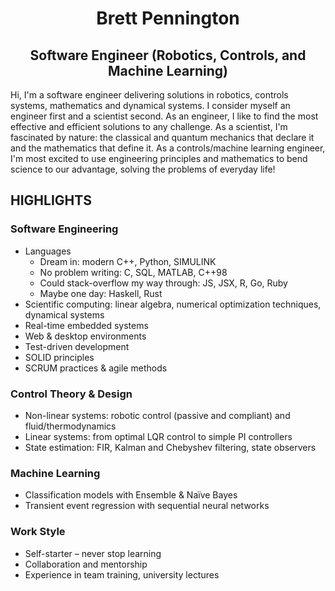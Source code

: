 
<h1 align="center"> Brett Pennington </h1>
<h2 align="center"> Software Engineer (Robotics, Controls, and Machine Learning) </h2>

Hi,
I'm a software engineer delivering solutions in robotics, controls systems, mathematics and dynamical systems. I consider myself an engineer first and a scientist second. As an engineer, I like to find the most effective and efficient solutions to any challenge. As a scientist, I'm fascinated by nature: the classical and quantum mechanics that declare it and the mathematics that define it. As a controls/machine learning engineer, I'm most excited to use engineering principles and mathematics to bend science to our advantage, solving the problems of everyday life!

## HIGHLIGHTS
### Software Engineering
* Languages
  * Dream in: modern C++, Python, SIMULINK
  * No problem writing: C, SQL, MATLAB, C++98
  * Could stack-overflow my way through: JS, JSX, R, Go, Ruby
  * Maybe one day: Haskell, Rust
* Scientific computing: linear algebra, numerical optimization techniques, dynamical systems
* Real-time embedded systems
* Web & desktop environments
* Test-driven development
* SOLID principles
* SCRUM practices & agile methods

### Control Theory & Design
* Non-linear systems: robotic control (passive and compliant) and fluid/thermodynamics
* Linear systems: from optimal LQR control to simple PI controllers 
* State estimation: FIR, Kalman and Chebyshev filtering, state observers

### Machine Learning
* Classification models with Ensemble & Naïve Bayes
* Transient event regression with sequential neural networks

### Work Style
* Self-starter – never stop learning
* Collaboration and mentorship
* Experience in team training, university lectures
